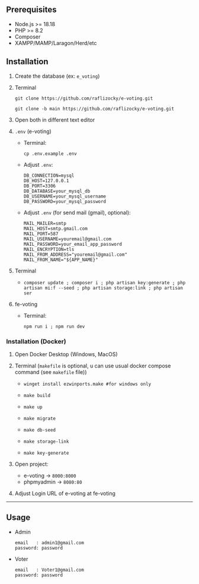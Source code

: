 ## Prerequisites

-   Node.js >= 18.18
-   PHP >= 8.2
-   Composer
-   XAMPP/MAMP/Laragon/Herd/etc

## Installation

1. Create the database (ex: `e_voting`)

2. Terminal

    ```shell
    git clone https://github.com/raflizocky/e-voting.git
    ```

    ```shell
    git clone -b main https://github.com/raflizocky/e-voting.git
    ```

3. Open both in different text editor

4. `.env` (e-voting)

    - Terminal:
        ```shell
        cp .env.example .env
        ```
    - Adjust `.env`:
        ```shell
        DB_CONNECTION=mysql
        DB_HOST=127.0.0.1
        DB_PORT=3306
        DB_DATABASE=your_mysql_db
        DB_USERNAME=your_mysql_username
        DB_PASSWORD=your_mysql_password
        ```
    - Adjust `.env` (for send mail (gmail), optional):
        ```shell
        MAIL_MAILER=smtp
        MAIL_HOST=smtp.gmail.com
        MAIL_PORT=587
        MAIL_USERNAME=youremail@gmail.com
        MAIL_PASSWORD=your_email_app_password
        MAIL_ENCRYPTION=tls
        MAIL_FROM_ADDRESS="youremail@gmail.com"
        MAIL_FROM_NAME="${APP_NAME}"
        ```

5. Terminal
    - ```shell
      composer update ; composer i ; php artisan key:generate ; php artisan mi:f --seed ; php artisan storage:link ; php artisan ser
      ```

6. fe-voting
   
    - Terminal:
        ```shell
        npm run i ; npm run dev
        ```

### Installation (Docker)

1. Open Docker Desktop (Windows, MacOS)

2. Terminal (`makefile` is optional, u can use usual docker compose command (see `makefile` file))

    - ```shell
      winget install ezwinports.make #for windows only
      ```
    - ```shell
      make build
      ```
    - ```shell
      make up
      ```
    - ```shell
      make migrate
      ```
    - ```shell
      make db-seed
      ```
    - ```shell
      make storage-link
      ```
    - ```shell
      make key-generate
      ```

3. Open project:
    - e-voting -> `8000:8000`
    - phpmyadmin -> `8080:80`

4. Adjust Login URL of e-voting at fe-voting
    
---

## Usage

-   Admin

    ```shell
    email   : admin1@gmail.com
    password: password
    ```

-   Voter
    ```shell
    email   : Voter1@gmail.com
    password: password
    ```
